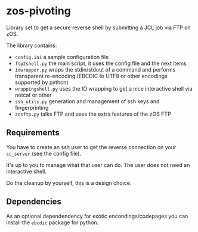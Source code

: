 # zos-pivoting

Library set to get a secure reverse shell by submitting a JCL job via FTP on zOS.

The library contains:

 * `config.ini` a sample configuration file
 * `ftp2shell.py` the main script, it uses the config file and the next items
 * `iowrapper.py` wraps the stdin/stdout of a command and performs transparent re-encoding (EBCDIC to UTF8 or other encodings supported by python)
 * `wrappingshell.py` uses the IO wrapping to get a nice interactive shell via netcat or other
 * `ssh_utils.py` generation and management of ssh keys and fingerprinting
 * `zosftp.py` talks FTP and uses the extra features of the zOS FTP

## Requirements
You have to create an ssh user to get the reverse connection on your `cc_server` (see the config file).

It's up to you to manage what that user can do. The user does not need an interactive shell.

Do the cleanup by yourself, this is a design choice.

## Dependencies
As an optional dependendency for exotic encondings/codepages you can install the `ebcdic` package for python.

